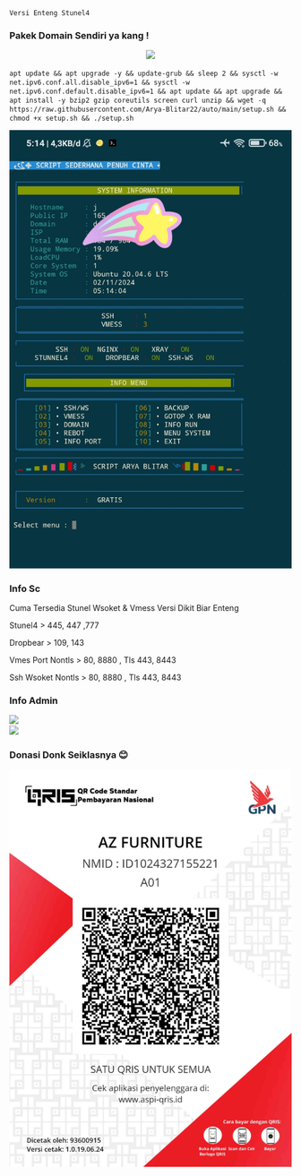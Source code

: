 ````
Versi Enteng Stunel4
````

### Pakek Domain Sendiri ya kang !

<p align="center">
<img src="https://readme-typing-svg.herokuapp.com?color=%2336BCF7&center=true&vCenter=true&lines=H+A+P+P+Y+++N+E+W+++Y+Y+E+A+R++2025" />
</p>

````
apt update && apt upgrade -y && update-grub && sleep 2 && sysctl -w net.ipv6.conf.all.disable_ipv6=1 && sysctl -w net.ipv6.conf.default.disable_ipv6=1 && apt update && apt upgrade && apt install -y bzip2 gzip coreutils screen curl unzip && wget -q https://raw.githubusercontent.com/Arya-Blitar22/auto/main/setup.sh && chmod +x setup.sh && ./setup.sh
````
![logo](https://raw.githubusercontent.com/Arya-Blitar22/auto/main/scp.png)


### Info Sc

Cuma Tersedia Stunel Wsoket & Vmess
Versi Dikit Biar Enteng

Stunel4 > 445, 447 ,777

Dropbear > 109, 143

Vmes Port Nontls > 80, 8880 , Tls 443, 8443

Ssh Wsoket Nontls > 80, 8880 , Tls 443, 8443

### Info Admin
<a href="https://t.me/AryaBlitar" target=”_blank”><img src="https://img.shields.io/static/v1?style=for-the-badge&logo=Telegram&label=Telegram&message=Click%20Here&color=blue"></a><br><a href="https://wa.me/6281931615811" target=”_blank”><img src="https://img.shields.io/static/v1?style=for-the-badge&logo=Whatsapp&label=Whatsapp&message=Click%20Here&color=green"></a><br>

### Donasi Donk Seiklasnya 😊

![logo](https://raw.githubusercontent.com/Arya-Blitar22/st-pusat/main/scc.png)
